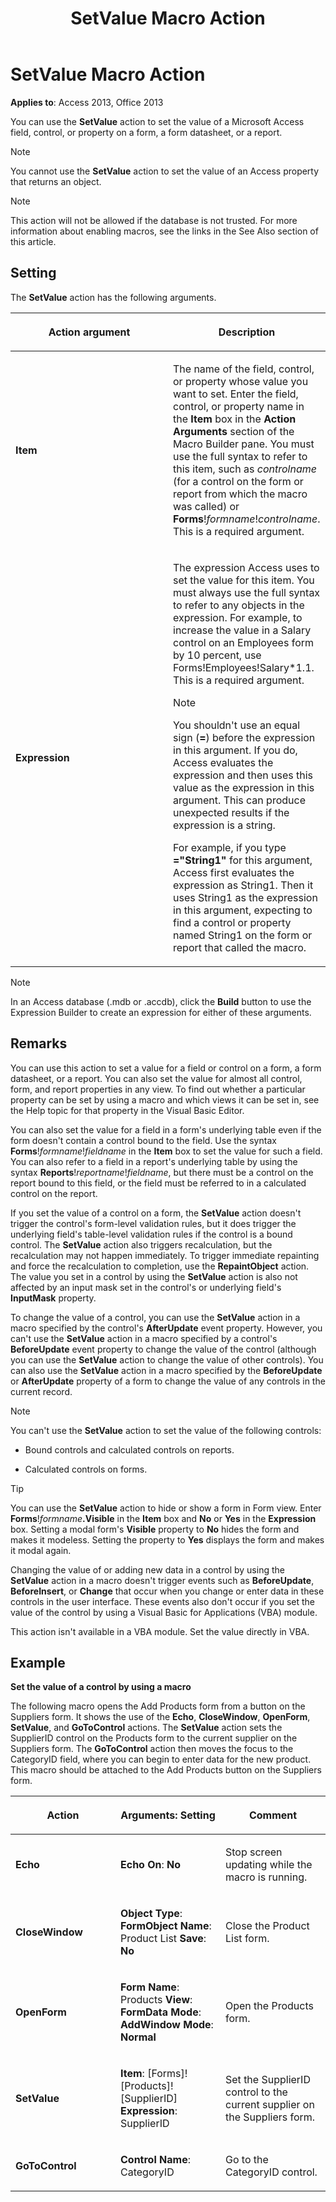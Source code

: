 ﻿---
title: SetValue Macro Action
TOCTitle: SetValue Macro Action
ms:assetid: a08be0c1-a053-45f9-b4ae-709fedc58e8b
ms:mtpsurl: https://msdn.microsoft.com/library/Ff820771(v=office.15)
ms:contentKeyID: 48546712
ms.date: 09/18/2015
mtps_version: v=office.15
---

# SetValue Macro Action


**Applies to**: Access 2013, Office 2013


You can use the **SetValue** action to set the value of a Microsoft Access field, control, or property on a form, a form datasheet, or a report.


> [!NOTE]
> <P>You cannot use the <STRONG>SetValue</STRONG> action to set the value of an Access property that returns an object.</P>




> [!NOTE]
> <P>This action will not be allowed if the database is not trusted. For more information about enabling macros, see the links in the See Also section of this article.</P>



## Setting

The **SetValue** action has the following arguments.

<table>
<colgroup>
<col style="width: 50%" />
<col style="width: 50%" />
</colgroup>
<thead>
<tr class="header">
<th><p>Action argument</p></th>
<th><p>Description</p></th>
</tr>
</thead>
<tbody>
<tr class="odd">
<td><p><strong>Item</strong></p></td>
<td><p>The name of the field, control, or property whose value you want to set. Enter the field, control, or property name in the <strong>Item</strong> box in the <strong>Action Arguments</strong> section of the Macro Builder pane. You must use the full syntax to refer to this item, such as <em>controlname</em> (for a control on the form or report from which the macro was called) or <strong>Forms</strong>!<em>formname</em>!<em>controlname</em>. This is a required argument.</p></td>
</tr>
<tr class="even">
<td><p><strong>Expression</strong></p></td>
<td><p>The expression Access uses to set the value for this item. You must always use the full syntax to refer to any objects in the expression. For example, to increase the value in a Salary control on an Employees form by 10 percent, use Forms!Employees!Salary*1.1. This is a required argument.</p>

> [!NOTE]
> <P>You shouldn't use an equal sign (<STRONG>=</STRONG>) before the expression in this argument. If you do, Access evaluates the expression and then uses this value as the expression in this argument. This can produce unexpected results if the expression is a string.</P>


<p>For example, if you type <strong>=&quot;String1&quot;</strong> for this argument, Access first evaluates the expression as String1. Then it uses String1 as the expression in this argument, expecting to find a control or property named String1 on the form or report that called the macro.</p></td>
</tr>
</tbody>
</table>



> [!NOTE]
> <P>In an Access database (.mdb or .accdb), click the <STRONG>Build</STRONG> button to use the Expression Builder to create an expression for either of these arguments.</P>



## Remarks

You can use this action to set a value for a field or control on a form, a form datasheet, or a report. You can also set the value for almost all control, form, and report properties in any view. To find out whether a particular property can be set by using a macro and which views it can be set in, see the Help topic for that property in the Visual Basic Editor.

You can also set the value for a field in a form's underlying table even if the form doesn't contain a control bound to the field. Use the syntax **Forms**\!*formname*\!*fieldname* in the **Item** box to set the value for such a field. You can also refer to a field in a report's underlying table by using the syntax **Reports**\!*reportname*\!*fieldname*, but there must be a control on the report bound to this field, or the field must be referred to in a calculated control on the report.

If you set the value of a control on a form, the **SetValue** action doesn't trigger the control's form-level validation rules, but it does trigger the underlying field's table-level validation rules if the control is a bound control. The **SetValue** action also triggers recalculation, but the recalculation may not happen immediately. To trigger immediate repainting and force the recalculation to completion, use the **RepaintObject** action. The value you set in a control by using the **SetValue** action is also not affected by an input mask set in the control's or underlying field's **InputMask** property.

To change the value of a control, you can use the **SetValue** action in a macro specified by the control's **AfterUpdate** event property. However, you can't use the **SetValue** action in a macro specified by a control's **BeforeUpdate** event property to change the value of the control (although you can use the **SetValue** action to change the value of other controls). You can also use the **SetValue** action in a macro specified by the **BeforeUpdate** or **AfterUpdate** property of a form to change the value of any controls in the current record.


> [!NOTE]
> <P>You can't use the <STRONG>SetValue</STRONG> action to set the value of the following controls:</P>
> <UL>
> <LI>
> <P>Bound controls and calculated controls on reports.</P>
> <LI>
> <P>Calculated controls on forms.</P></LI></UL>




> [!TIP]
> <P>You can use the <STRONG>SetValue</STRONG> action to hide or show a form in Form view. Enter <STRONG>Forms</STRONG>!<EM>formname</EM><STRONG>.Visible</STRONG> in the <STRONG>Item</STRONG> box and <STRONG>No</STRONG> or <STRONG>Yes</STRONG> in the <STRONG>Expression</STRONG> box. Setting a modal form's <STRONG>Visible</STRONG> property to <STRONG>No</STRONG> hides the form and makes it modeless. Setting the property to <STRONG>Yes</STRONG> displays the form and makes it modal again.</P>



Changing the value of or adding new data in a control by using the **SetValue** action in a macro doesn't trigger events such as **BeforeUpdate**, **BeforeInsert**, or **Change** that occur when you change or enter data in these controls in the user interface. These events also don't occur if you set the value of the control by using a Visual Basic for Applications (VBA) module.

This action isn't available in a VBA module. Set the value directly in VBA.

## Example

**Set the value of a control by using a macro**

The following macro opens the Add Products form from a button on the Suppliers form. It shows the use of the **Echo**, **CloseWindow**, **OpenForm**, **SetValue**, and **GoToControl** actions. The **SetValue** action sets the SupplierID control on the Products form to the current supplier on the Suppliers form. The **GoToControl** action then moves the focus to the CategoryID field, where you can begin to enter data for the new product. This macro should be attached to the Add Products button on the Suppliers form.

<table>
<colgroup>
<col style="width: 33%" />
<col style="width: 33%" />
<col style="width: 33%" />
</colgroup>
<thead>
<tr class="header">
<th><p>Action</p></th>
<th><p>Arguments: Setting</p></th>
<th><p>Comment</p></th>
</tr>
</thead>
<tbody>
<tr class="odd">
<td><p><strong>Echo</strong></p></td>
<td><p><strong>Echo On</strong>: <strong>No</strong></p></td>
<td><p>Stop screen updating while the macro is running.</p></td>
</tr>
<tr class="even">
<td><p><strong>CloseWindow</strong></p></td>
<td><p><strong>Object Type</strong>: <strong>FormObject Name</strong>: Product List <strong>Save</strong>: <strong>No</strong></p></td>
<td><p>Close the Product List form.</p></td>
</tr>
<tr class="odd">
<td><p><strong>OpenForm</strong></p></td>
<td><p><strong>Form Name</strong>: Products <strong>View</strong>: <strong>FormData Mode</strong>: <strong>AddWindow Mode</strong>: <strong>Normal</strong></p></td>
<td><p>Open the Products form.</p></td>
</tr>
<tr class="even">
<td><p><strong>SetValue</strong></p></td>
<td><p><strong>Item</strong>: [Forms]![Products]![SupplierID] <strong>Expression</strong>: SupplierID</p></td>
<td><p>Set the SupplierID control to the current supplier on the Suppliers form.</p></td>
</tr>
<tr class="odd">
<td><p><strong>GoToControl</strong></p></td>
<td><p><strong>Control Name</strong>: CategoryID</p></td>
<td><p>Go to the CategoryID control.</p></td>
</tr>
</tbody>
</table>

